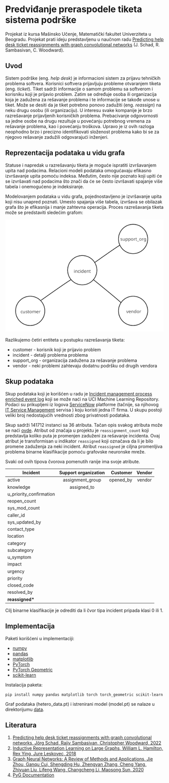 # Predviđanje preraspodele tiketa sistema podrške

Projekat iz kursa Mašinsko Učenje, Matematički fakultet Univerziteta u Beogradu. Projekat prati ideju predstavljenu u naučnom radu [Predicting help desk ticket reassignments with graph convolutional
networks](https://www.sciencedirect.com/science/article/pii/S2666827021001195) (J. Schad, R. Sambasivan, C. Woodward).

## Uvod

Sistem podrške (eng. _help desk_) je informacioni sistem za prijavu tehničkih problema softvera. Korisnici softvera prijavljuju probleme otvaranjem tiketa (eng. _ticket_). Tiket sadrži informacije o samom problemu sa softverom i korisniku koji je prijavio problem. Zatim se određuje osoba ili organizacija koja je zadužena za rešavanje problema i te informacije se takođe unose u tiket. Može se desiti da je tiket potrebno ponovo zadužiti (eng. _reassign_) na neku drugu osobu (ili organizaciju). U interesu svake kompanije je brzo razrešavanje prijavljenih korisničkih problema. Prebacivanje odgovornosti sa jedne osobe na drugu rezultuje u povećanju potrebnog vremena za rešavanje problema, kao i povećanju troškova. Upravo je iz ovih razloga neophodno brzo i precizno identifikovati složenost problema kako bi se za njegovo rešavanje zadužili odgovarajući inženjeri.

## Reprezentacija podataka u vidu grafa

Statuse i napredak u razrešavanju tiketa je moguće ispratiti izvršavanjem upita nad podacima. Relacioni modeli podataka omogućavaju efikasno izvršavanje upita pomoću indeksa. Međutim, često nije poznato koji upiti će se izvršavati nad podacima što znači da će se često izvršavati spajanje više tabela i onemogućeno je indeksiranje.

Modelovanjem podataka u vidu grafa, pojednostavljeno je izvršavanje upita koji nisu unapred poznati. Umesto spajanja više tabela, izvršava se obilazak grafa što je efikasnija i manje zahtevna operacija.
Proces razrešavanja tiketa može se predstaviti sledećim grafom:

![incident_graph](assets/incident_graph.png)

Razlikujemo četiri entiteta u postupku razrešavanja tiketa:

- customer - korisnik koji je prijavio problem
- incident - detalji problema problema
- support_org - organizacija zadužena za rešavanje problema
- vendor - neki problemi zahtevaju dodatnu podršku od drugih vendora

## Skup podataka

Skup podataka koji je korišćen u radu je [Incident management process enriched event log](https://archive.ics.uci.edu/dataset/498/incident+management+process+enriched+event+log) koji se može naći na UCI Machine Learning Repository. Podaci su prikupljeni iz logova [ServiceNow](https://www.servicenow.com/now-platform.html) platforme (tačnije, sa njihovog [IT Service Management](https://www.servicenow.com/products/itsm.html) servisa ) koju koristi jedna IT firma. U skupu postoji veliki broj nedostajućih vrednosti zbog privatnosti podataka.

Skup sadrži 141712 instanci sa 36 atributa. Tačan opis svakog atributa može se naći [ovde](https://archive.ics.uci.edu/dataset/498/incident+management+process+enriched+event+log). Atribut od značaja u projektu je `reassignment_count` koji predstavlja koliko puta je promenjen zaduženi za rešavanje incidenta. Ovaj atribut je transformisan u indikator `reassigned` koji označava da li je bilo promene zaduženja za neki incident. Atribut `reassigned` je ciljna promenljiva problema binarne klasifikacije pomoću grafovske neuronske mreže.

Svaki od ovih tipova čvorova pomenutih ranije ima svoje atribute.

| Incident                | Support organization |  Customer | Vendor |
| ----------------------- | :------------------: | --------: | :----: |
| active                  |   assignment_group   | opened_by | vendor |
| knowledge               |     assigned_to      |           |        |
| u_priority_confirmation |                      |           |        |
| reopen_count            |                      |           |        |
| sys_mod_count           |                      |           |        |
| caller_id               |                      |           |        |
| sys_updated_by          |                      |           |        |
| contact_type            |                      |           |        |
| location                |                      |           |        |
| category                |                      |           |        |
| subcategory             |                      |           |        |
| u_symptom               |                      |           |        |
| impact                  |                      |           |        |
| urgency                 |                      |           |        |
| priority                |                      |           |        |
| closed_code             |                      |           |        |
| resolved_by             |                      |           |        |
| **reassigned\***        |                      |           |        |

Cilj binarne klasifikacije je odrediti da li čvor tipa incident pripada klasi 0 ili 1.

## Implementacija

Paketi korišćeni u implementaciji:

- [numpy](https://numpy.org/doc/stable/)
- [pandas](https://pandas.pydata.org/docs/)
- [matplotlib](https://matplotlib.org/stable/index.html)
- [PyTorch](https://pytorch.org/docs/stable/index.html)
- [PyTorch Geometric](https://pytorch-geometric.readthedocs.io/en/latest/)
- [scikit-learn](https://scikit-learn.org/stable/modules/classes.html)

Instalacija paketa:

```
pip install numpy pandas matplotlib torch torch_geometric scikit-learn
```

Graf podataka (hetero_data.pt) i istrenirani model (model.pt) se nalaze u direktorijumu [data](https://github.com/kunict11/GCN-Ticket-Reassignment-Prediction/blob/main/data).

## Literatura

1. [Predicting help desk ticket reassignments with graph convolutional networks, Jörg Schad, Rajiv Sambasivan, Christopher Woodward, 2022](https://www.sciencedirect.com/science/article/pii/S2666827021001195)
2. [Inductive Representation Learning on Large Graphs, William L. Hamilton, Rex Ying, Jure Leskovec, 2018](https://arxiv.org/abs/1706.02216)
3. [Graph Neural Networks: A Review of Methods and Applications, Jie Zhou, Ganqu Cui, Shengding Hu, Zhengyan Zhang, Cheng Yang, Zhiyuan Liu, Lifeng Wang, Changcheng Li, Maosong Sun, 2020](https://arxiv.org/abs/1812.08434)
4. [PyG Documentation](https://pytorch-geometric.readthedocs.io/en/latest/)
